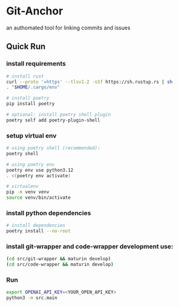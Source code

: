 # Git-Anchor
an authomated tool for linking commits and issues

## Quick Run

### install requirements
```bash 
# install rust
curl --proto '=https' --tlsv1.2 -sSf https://sh.rustup.rs | sh
. "$HOME/.cargo/env"

# install poetry 
pip install poetry 

# optional: install poetry shell plugin
poetry self add poetry-plugin-shell
```
### setup virtual env
```bash
# using poetry shell (recommended):
poetry shell

# using poetry env 
poetry env use python3.12
. <(poetry env activate)

# virtualenv
pip -m venv venv
source venv/bin/activate
```
### install python dependencies
```bash
# install dependencies
poetry install --no-root
```
### install git-wrapper and code-wrapper development use:
```bash
(cd src/git-wrapper && maturin develop)
(cd src/code-wrapper && maturin develop)
```
### Run
```bash 
export OPENAI_API_KEY=<YOUR_OPEN_API_KEY>
python3 -m src.main
```
